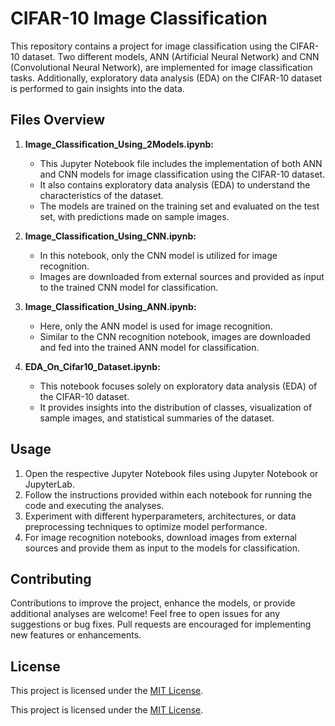 # CIFAR-10 Image Classification

This repository contains a project for image classification using the CIFAR-10 dataset. Two different models, ANN (Artificial Neural Network) and CNN (Convolutional Neural Network), are implemented for image classification tasks. Additionally, exploratory data analysis (EDA) on the CIFAR-10 dataset is performed to gain insights into the data.

## Files Overview

1. **Image_Classification_Using_2Models.ipynb:**
   - This Jupyter Notebook file includes the implementation of both ANN and CNN models for image classification using the CIFAR-10 dataset.
   - It also contains exploratory data analysis (EDA) to understand the characteristics of the dataset.
   - The models are trained on the training set and evaluated on the test set, with predictions made on sample images.

2. **Image_Classification_Using_CNN.ipynb:**
   - In this notebook, only the CNN model is utilized for image recognition.
   - Images are downloaded from external sources and provided as input to the trained CNN model for classification.

3. **Image_Classification_Using_ANN.ipynb:**
   - Here, only the ANN model is used for image recognition.
   - Similar to the CNN recognition notebook, images are downloaded and fed into the trained ANN model for classification.

4. **EDA_On_Cifar10_Dataset.ipynb:**
   - This notebook focuses solely on exploratory data analysis (EDA) of the CIFAR-10 dataset.
   - It provides insights into the distribution of classes, visualization of sample images, and statistical summaries of the dataset.

## Usage

1. Open the respective Jupyter Notebook files using Jupyter Notebook or JupyterLab.
2. Follow the instructions provided within each notebook for running the code and executing the analyses.
3. Experiment with different hyperparameters, architectures, or data preprocessing techniques to optimize model performance.
4. For image recognition notebooks, download images from external sources and provide them as input to the models for classification.

## Contributing

Contributions to improve the project, enhance the models, or provide additional analyses are welcome! Feel free to open issues for any suggestions or bug fixes. Pull requests are encouraged for implementing new features or enhancements.

## License
This project is licensed under the [MIT License](LICENSE).

This project is licensed under the [MIT License](LICENSE).
